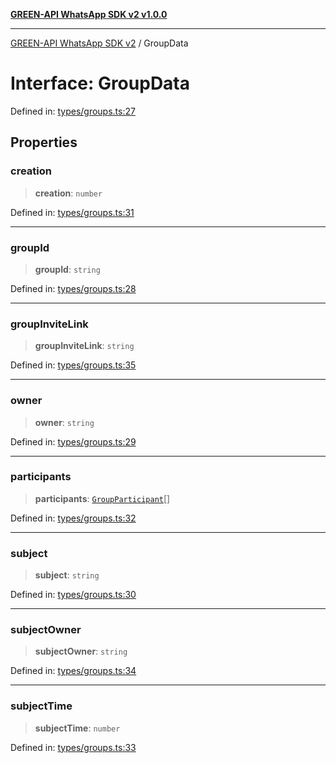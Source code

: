 [**GREEN-API WhatsApp SDK v2 v1.0.0**](../README.md)

***

[GREEN-API WhatsApp SDK v2](../globals.md) / GroupData

# Interface: GroupData

Defined in: [types/groups.ts:27](https://github.com/green-api/whatsapp-api-client-js-v2/blob/6c31521abaa4e85365f3538298181cae99417bce/src/types/groups.ts#L27)

## Properties

### creation

> **creation**: `number`

Defined in: [types/groups.ts:31](https://github.com/green-api/whatsapp-api-client-js-v2/blob/6c31521abaa4e85365f3538298181cae99417bce/src/types/groups.ts#L31)

***

### groupId

> **groupId**: `string`

Defined in: [types/groups.ts:28](https://github.com/green-api/whatsapp-api-client-js-v2/blob/6c31521abaa4e85365f3538298181cae99417bce/src/types/groups.ts#L28)

***

### groupInviteLink

> **groupInviteLink**: `string`

Defined in: [types/groups.ts:35](https://github.com/green-api/whatsapp-api-client-js-v2/blob/6c31521abaa4e85365f3538298181cae99417bce/src/types/groups.ts#L35)

***

### owner

> **owner**: `string`

Defined in: [types/groups.ts:29](https://github.com/green-api/whatsapp-api-client-js-v2/blob/6c31521abaa4e85365f3538298181cae99417bce/src/types/groups.ts#L29)

***

### participants

> **participants**: [`GroupParticipant`](GroupParticipant.md)[]

Defined in: [types/groups.ts:32](https://github.com/green-api/whatsapp-api-client-js-v2/blob/6c31521abaa4e85365f3538298181cae99417bce/src/types/groups.ts#L32)

***

### subject

> **subject**: `string`

Defined in: [types/groups.ts:30](https://github.com/green-api/whatsapp-api-client-js-v2/blob/6c31521abaa4e85365f3538298181cae99417bce/src/types/groups.ts#L30)

***

### subjectOwner

> **subjectOwner**: `string`

Defined in: [types/groups.ts:34](https://github.com/green-api/whatsapp-api-client-js-v2/blob/6c31521abaa4e85365f3538298181cae99417bce/src/types/groups.ts#L34)

***

### subjectTime

> **subjectTime**: `number`

Defined in: [types/groups.ts:33](https://github.com/green-api/whatsapp-api-client-js-v2/blob/6c31521abaa4e85365f3538298181cae99417bce/src/types/groups.ts#L33)
